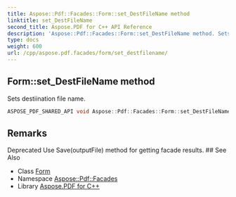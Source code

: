 ```yaml
---
title: Aspose::Pdf::Facades::Form::set_DestFileName method
linktitle: set_DestFileName
second_title: Aspose.PDF for C++ API Reference
description: 'Aspose::Pdf::Facades::Form::set_DestFileName method. Sets destiination file name in C++.'
type: docs
weight: 600
url: /cpp/aspose.pdf.facades/form/set_destfilename/
---
```

## Form::set_DestFileName method


Sets destiination file name.

```cpp
ASPOSE_PDF_SHARED_API void Aspose::Pdf::Facades::Form::set_DestFileName(System::String value)
```

## Remarks


<xrefsect id="deprecated_1_deprecated000016">
  <xreftitle>Deprecated</xreftitle>
  <xrefdescription>
    <para>Use Save(outputFile) method for getting facade results. </para>
  </xrefdescription>
</xrefsect>
## See Also

* Class [Form](../)
* Namespace [Aspose::Pdf::Facades](../../)
* Library [Aspose.PDF for C++](../../../)
